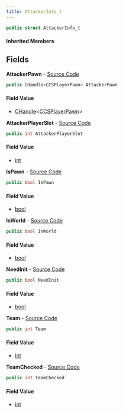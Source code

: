 ```yaml
---
title: AttackerInfo_t
---
```


```csharp
public struct AttackerInfo_t
```

#### Inherited Members

## Fields

**AttackerPawn** - [Source Code](https://github.com/swiftly-solution/swiftlys2/blob/main/managed/src/SwiftlyS2.Shared/Natives/Structs/CTakeDamageInfo.cs#L14)

```csharp
public CHandle<CCSPlayerPawn> AttackerPawn
```

#### Field Value

- [CHandle](/docs/api/shared/natives/chandle-1)<[CCSPlayerPawn](/docs/api/shared/schemadefinitions/ccsplayerpawn)>

**AttackerPlayerSlot** - [Source Code](https://github.com/swiftly-solution/swiftlys2/blob/main/managed/src/SwiftlyS2.Shared/Natives/Structs/CTakeDamageInfo.cs#L15)

```csharp
public int AttackerPlayerSlot
```

#### Field Value

- [int](https://learn.microsoft.com/dotnet/api/system.int32)

**IsPawn** - [Source Code](https://github.com/swiftly-solution/swiftlys2/blob/main/managed/src/SwiftlyS2.Shared/Natives/Structs/CTakeDamageInfo.cs#L12)

```csharp
public bool IsPawn
```

#### Field Value

- [bool](https://learn.microsoft.com/dotnet/api/system.boolean)

**IsWorld** - [Source Code](https://github.com/swiftly-solution/swiftlys2/blob/main/managed/src/SwiftlyS2.Shared/Natives/Structs/CTakeDamageInfo.cs#L13)

```csharp
public bool IsWorld
```

#### Field Value

- [bool](https://learn.microsoft.com/dotnet/api/system.boolean)

**NeedInit** - [Source Code](https://github.com/swiftly-solution/swiftlys2/blob/main/managed/src/SwiftlyS2.Shared/Natives/Structs/CTakeDamageInfo.cs#L11)

```csharp
public bool NeedInit
```

#### Field Value

- [bool](https://learn.microsoft.com/dotnet/api/system.boolean)

**Team** - [Source Code](https://github.com/swiftly-solution/swiftlys2/blob/main/managed/src/SwiftlyS2.Shared/Natives/Structs/CTakeDamageInfo.cs#L17)

```csharp
public int Team
```

#### Field Value

- [int](https://learn.microsoft.com/dotnet/api/system.int32)

**TeamChecked** - [Source Code](https://github.com/swiftly-solution/swiftlys2/blob/main/managed/src/SwiftlyS2.Shared/Natives/Structs/CTakeDamageInfo.cs#L16)

```csharp
public int TeamChecked
```

#### Field Value

- [int](https://learn.microsoft.com/dotnet/api/system.int32)

